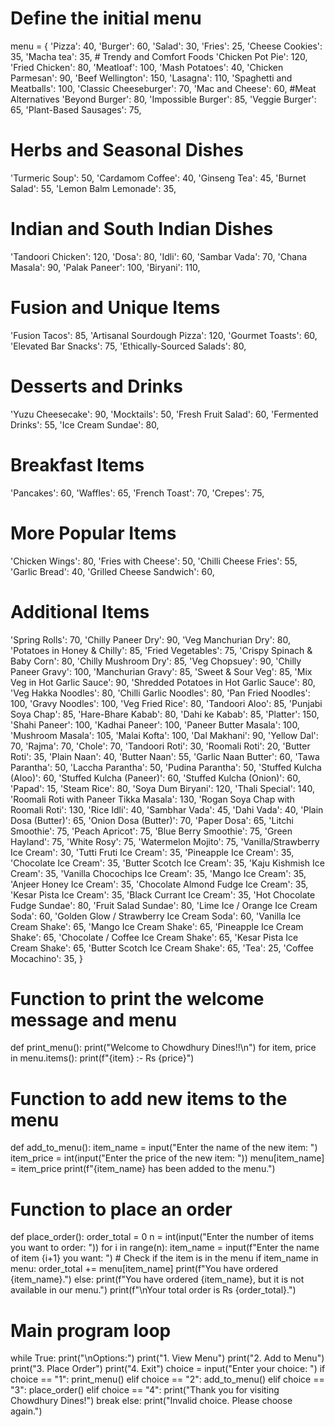 # Define the initial menu
menu = {
    'Pizza': 40,
    'Burger': 60,
    'Salad': 30,
    'Fries': 25,
    'Cheese Cookies': 35,
    'Macha tea': 35,
    # Trendy and Comfort Foods
    'Chicken Pot Pie': 120,
    'Fried Chicken': 80,
    'Meatloaf': 100,
    'Mash Potatoes': 40,
    'Chicken Parmesan': 90,
    'Beef Wellington': 150,
    'Lasagna': 110,
    'Spaghetti and Meatballs': 100,
    'Classic Cheeseburger': 70,
    'Mac and Cheese': 60,
#Meat Alternatives
    'Beyond Burger': 80,
    'Impossible Burger': 85,
    'Veggie Burger': 65,
    'Plant-Based Sausages': 75,
# Herbs and Seasonal Dishes
'Turmeric Soup': 50,
'Cardamom Coffee': 40,
'Ginseng Tea': 45,
'Burnet Salad': 55,
'Lemon Balm Lemonade': 35,
# Indian and South Indian Dishes
'Tandoori Chicken': 120,
    'Dosa': 80,
    'Idli': 60,
    'Sambar Vada': 70,
    'Chana Masala': 90,
    'Palak Paneer': 100,
    'Biryani': 110,

# Fusion and Unique Items
'Fusion Tacos': 85,
    'Artisanal Sourdough Pizza': 120,
    'Gourmet Toasts': 60,
    'Elevated Bar Snacks': 75,
    'Ethically-Sourced Salads': 80,

# Desserts and Drinks
'Yuzu Cheesecake': 90,
    'Mocktails': 50,
    'Fresh Fruit Salad': 60,
    'Fermented Drinks': 55,
    'Ice Cream Sundae': 80,

# Breakfast Items
'Pancakes': 60,
    'Waffles': 65,
    'French Toast': 70,
    'Crepes': 75,

# More Popular Items
'Chicken Wings': 80,
    'Fries with Cheese': 50,
    'Chilli Cheese Fries': 55,
    'Garlic Bread': 40,
    'Grilled Cheese Sandwich': 60,
 # Additional Items
'Spring Rolls': 70,
    'Chilly Paneer Dry': 90,
    'Veg Manchurian Dry': 80,
    'Potatoes in Honey & Chilly': 85,
    'Fried Vegetables': 75,
    'Crispy Spinach & Baby Corn': 80,
    'Chilly Mushroom Dry': 85,
    'Veg Chopsuey': 90,
    'Chilly Paneer Gravy': 100,
    'Manchurian Gravy': 85,
    'Sweet & Sour Veg': 85,
    'Mix Veg in Hot Garlic Sauce': 90,
    'Shredded Potatoes in Hot Garlic Sauce': 80,
    'Veg Hakka Noodles': 80,
    'Chilli Garlic Noodles': 80,
    'Pan Fried Noodles': 100,
    'Gravy Noodles': 100,
    'Veg Fried Rice': 80,
    'Tandoori Aloo': 85,
    'Punjabi Soya Chap': 85,
    'Hare-Bhare Kabab': 80,
    'Dahi ke Kabab': 85,
    'Platter': 150,
    'Shahi Paneer': 100,
    'Kadhai Paneer': 100,
    'Paneer Butter Masala': 100,
    'Mushroom Masala': 105,
    'Malai Kofta': 100,
    'Dal Makhani': 90,
    'Yellow Dal': 70,
    'Rajma': 70,
    'Chole': 70,
    'Tandoori Roti': 30,
    'Roomali Roti': 20,
    'Butter Roti': 35,
    'Plain Naan': 40,
    'Butter Naan': 55,
    'Garlic Naan Butter': 60,
    'Tawa Parantha': 50,
    'Laccha Parantha': 50,
    'Pudina Parantha': 50,
    'Stuffed Kulcha (Aloo)': 60,
    'Stuffed Kulcha (Paneer)': 60,
    'Stuffed Kulcha (Onion)': 60,
    'Papad': 15,
    'Steam Rice': 80,
    'Soya Dum Biryani': 120,
    'Thali Special': 140,
    'Roomali Roti with Paneer Tikka Masala': 130,
    'Rogan Soya Chap with Roomali Roti': 130,
    'Rice Idli': 40,
    'Sambhar Vada': 45,
    'Dahi Vada': 40,
    'Plain Dosa (Butter)': 65,
    'Onion Dosa (Butter)': 70,
    'Paper Dosa': 65,
    'Litchi Smoothie': 75,
    'Peach Apricot': 75,
    'Blue Berry Smoothie': 75,
    'Green Hayland': 75,
    'White Rosy': 75,
    'Watermelon Mojito': 75,
    'Vanilla/Strawberry Ice Cream': 30,
    'Tutti Fruti Ice Cream': 35,
    'Pineapple Ice Cream': 35,
    'Chocolate Ice Cream': 35,
    'Butter Scotch Ice Cream': 35,
    'Kaju Kishmish Ice Cream': 35,
    'Vanilla Chocochips Ice Cream': 35,
    'Mango Ice Cream': 35,
    'Anjeer Honey Ice Cream': 35,
    'Chocolate Almond Fudge Ice Cream': 35,
    'Kesar Pista Ice Cream': 35,
    'Black Currant Ice Cream': 35,
    'Hot Chocolate Fudge Sundae': 80,
    'Fruit Salad Sundae': 80,
    'Lime Ice / Orange Ice Cream Soda': 60,
    'Golden Glow / Strawberry Ice Cream Soda': 60,
    'Vanilla Ice Cream Shake': 65,
    'Mango Ice Cream Shake': 65,
    'Pineapple Ice Cream Shake': 65,
    'Chocolate / Coffee Ice Cream Shake': 65,
    'Kesar Pista Ice Cream Shake': 65,
    'Butter Scotch Ice Cream Shake': 65,
    'Tea': 25,
    'Coffee Mocachino': 35,
}

# Function to print the welcome message and menu
def print_menu():
    print("Welcome to Chowdhury Dines!!\n")
    for item, price in menu.items():
        print(f"{item} :- Rs {price}")

# Function to add new items to the menu
def add_to_menu():
    item_name = input("Enter the name of the new item: ")
    item_price = int(input("Enter the price of the new item: "))
    menu[item_name] = item_price
    print(f"{item_name} has been added to the menu.")

# Function to place an order
def place_order():
    order_total = 0
    n = int(input("Enter the number of items you want to order: "))
    for i in range(n):
        item_name = input(f"Enter the name of item {i+1} you want: ")
         # Check if the item is in the menu
        if item_name in menu:
            order_total += menu[item_name]
            print(f"You have ordered {item_name}.")
        else:
            print(f"You have ordered {item_name}, but it is not available in our menu.")
     print(f"\nYour total order is Rs {order_total}.")

# Main program loop
while True:
    print("\nOptions:")
    print("1. View Menu")
    print("2. Add to Menu")
    print("3. Place Order")
    print("4. Exit")
    choice = input("Enter your choice: ")
    if choice == "1":
        print_menu()
    elif choice == "2":
        add_to_menu()
    elif choice == "3":
        place_order()
    elif choice == "4":
        print("Thank you for visiting Chowdhury Dines!")
        break
    else:
        print("Invalid choice. Please choose again.")
